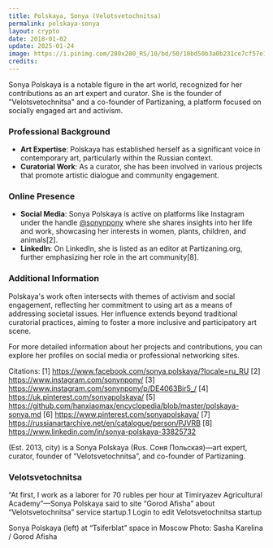 ```yaml
---
title: Polskaya, Sonya (Velotsvetochnitsa)
permalink: polskaya-sonya
layout: crypto
date: 2018-01-02
update: 2025-01-24
image: https://i.pinimg.com/280x280_RS/10/bd/50/10bd50b3a0b231ce7cf57e165b954832.jpg
credits:
---
```


Sonya Polskaya is a notable figure in the art world, recognized for her contributions as an art expert and curator. She is the founder of "Velotsvetochnitsa" and a co-founder of Partizaning, a platform focused on socially engaged art and activism.

### Professional Background
- **Art Expertise**: Polskaya has established herself as a significant voice in contemporary art, particularly within the Russian context.
- **Curatorial Work**: As a curator, she has been involved in various projects that promote artistic dialogue and community engagement.

### Online Presence
- **Social Media**: Sonya Polskaya is active on platforms like Instagram under the handle [@sonynpony](https://www.instagram.com/sonynpony/) where she shares insights into her life and work, showcasing her interests in women, plants, children, and animals[2].
- **LinkedIn**: On LinkedIn, she is listed as an editor at Partizaning.org, further emphasizing her role in the art community[8].

### Additional Information
Polskaya's work often intersects with themes of activism and social engagement, reflecting her commitment to using art as a means of addressing societal issues. Her influence extends beyond traditional curatorial practices, aiming to foster a more inclusive and participatory art scene.

For more detailed information about her projects and contributions, you can explore her profiles on social media or professional networking sites.

Citations:
[1] https://www.facebook.com/sonya.polskaya/?locale=ru_RU
[2] https://www.instagram.com/sonynpony/
[3] https://www.instagram.com/sonynpony/p/DE4063Bir5_/
[4] https://uk.pinterest.com/sonyapolskaya/
[5] https://github.com/hanxiaomax/encyclopedia/blob/master/polskaya-sonya.md
[6] https://www.pinterest.com/sonyapolskaya/
[7] https://russianartarchive.net/en/catalogue/person/PJVRB
[8] https://www.linkedin.com/in/sonya-polskaya-33825732

(Est. 2013, city) is a Sonya Polskaya (Rus. Соня Польская)—art expert, curator, founder of “Velotsvetochnitsa”, and co-founder of Partizaning.

### Velotsvetochnitsa

“At first, I work as a laborer for 70 rubles per hour at Timiryazev Agricultural Academy”—Sonya Polskaya said to site “Gorod Afisha” about “Velotsvetochnitsa” service startup.1 Login to edit Velotsvetochnitsa startup

Sonya Polskaya (left) at “Tsiferblat” space in Moscow
Photo: Sasha Karelina / Gorod Afisha
